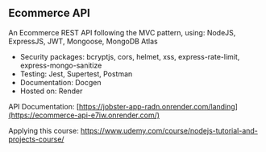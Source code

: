 ## Ecommerce API

An Ecommerce REST API following the MVC pattern, using: NodeJS, ExpressJS, JWT, Mongoose, MongoDB Atlas
  - Security packages: bcryptjs, cors, helmet, xss, express-rate-limit, express-mongo-sanitize
  - Testing: Jest, Supertest, Postman
  - Documentation: Docgen
  - Hosted on: Render

API Documentation: [https://jobster-app-radn.onrender.com/landing](https://ecommerce-api-e7iw.onrender.com/)

Applying this course: https://www.udemy.com/course/nodejs-tutorial-and-projects-course/
